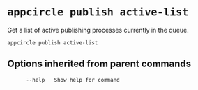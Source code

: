 # `appcircle publish active-list`

Get a list of active publishing processes currently in the queue.

```plaintext
appcircle publish active-list
```

## Options inherited from parent commands

```plaintext
      --help   Show help for command
```
